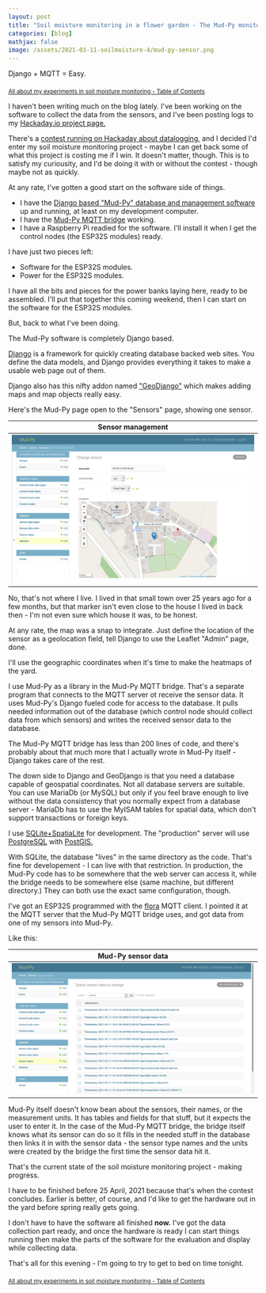 ```yaml
---
layout: post
title: "Soil moisture monitoring in a flower garden - The Mud-Py monitoring software"
categories: [blog]
mathjax: false
image: /assets/2021-03-11-soilmoisture-4/mud-py-sensor.png
---    
```

Django + MQTT = Easy.

<sub>[All about my experiments in soil moisture monitoring - Table of Contents](soilmoisture-toc)</sub> 

I haven't been writing much on the blog lately.  I've been working on the software to collect the data from the sensors, and I've been posting logs to my [Hackaday.io project page.](https://hackaday.io/project/178004-soil-moisture-monitoring-in-a-flower-garden)

There's a [contest running on Hackaday about datalogging,](https://hackaday.io/contest/176306-data-loggin-contest) and I decided I'd enter my soil moisture monitoring project - maybe I can get back some of what this project is costing me if I win.  It doesn't matter, though.  This is to satisfy my curiousity, and I'd be doing it with or without the contest - though maybe not as quickly.

At any rate, I've gotten a good start on the software side of things.

- I have the [Django based "Mud-Py" database and management software](https://github.com/JosephEoff/Mud-Py) up and running, at least on my development computer. 
- I have the [Mud-Py MQTT bridge](https://github.com/JosephEoff/Mud-Py-MQTT-Bridge) working.
- I have a Raspberry Pi readied for the software.  I'll install it when I get the control nodes (the ESP32S modules) ready.

I have just two pieces left:
- Software for the ESP32S modules.
- Power for the ESP32S modules.

I have all the bits and pieces for the power banks laying here, ready to be assembled.  I'll put that together this coming weekend, then I can start on the software for the ESP32S modules.

But, back to what I've been doing.

The Mud-Py software is completely Django based.  

[Django](https://www.djangoproject.com/) is a framework for quickly creating database backed web sites.  You define the data models, and Django provides everything it takes to make a usable web page out of them.

Django also has this nifty addon named ["GeoDjango"](https://docs.djangoproject.com/en/3.1/ref/contrib/gis/tutorial/#) which makes adding maps and map objects really easy.

Here's the Mud-Py page open to the "Sensors" page, showing one sensor.

|Sensor management|
|-----------------|
|![Sensor management](/assets/2021-03-11-soilmoisture-4/mud-py-sensor.png)|

No, that's not where I live.  I lived in that small town over 25 years ago for a few months, but that marker isn't even close to the house I lived in back then - I'm not even sure which house it was, to be honest.

At any rate, the map was a snap to integrate. Just define the location of the sensor as a geolocation field, tell Django to use the Leaflet "Admin" page, done.

I'll use the geographic coordinates when it's time to make the heatmaps of the yard.

I use Mud-Py as a library in the Mud-Py MQTT bridge.  That's a separate program that connects to the MQTT server ot receive the sensor data.  It uses Mud-Py's Django fueled code for access to the database.  It pulls needed information out of the database (which control node should collect data from which sensors) and writes the received sensor data to the database.

The Mud-Py MQTT bridge has less than 200 lines of code, and there's probably about that much more that I actually wrote in Mud-Py itself - Django takes care of the rest.

The down side to Django and GeoDjango is that you need a database capable of geospatial coordinates.  Not all database servers are suitable.  You can use MariaDb (or MySQL) but only if you feel brave enough to live without the data consistency that you normally expect from a database server - MariaDb has to use the MyISAM tables for spatial data, which don't support transactions or foreign keys.

I use [SQLite+SpatiaLite](https://www.gaia-gis.it/fossil/libspatialite/index) for development.  The "production" server will use [PostgreSQL](https://www.postgresql.org/) with [PostGIS.](https://postgis.net/)

With SQLite, the database "lives" in the same directory as the code.  That's fine for developement - I can live with that restriction.  In production, the Mud-Py code has to be somewhere that the web server can access it, while the bridge needs to be somewhere else (same machine, but different directory.)  They can both use the exact same configuration, though.

I've got an ESP32S programmed with the [flora](https://github.com/sidddy/flora) MQTT client.  I pointed it at the MQTT server that the Mud-Py MQTT bridge uses, and got data from one of my sensors into Mud-Py.

Like this:

|Mud-Py sensor data|
|------------------|
|![Mud-Py sensor data](/assets/2021-03-11-soilmoisture-4/mud-py-sensordata.png)|

Mud-Py itself doesn't know bean about the sensors, their names, or the measurement units.  It has tables and fields for that stuff, but it expects the user to enter it.  In the case of the Mud-Py MQTT bridge, the bridge itself knows what its sensor can do so it fills in the needed stuff in the database then links it in with the sensor data - the sensor type names and the units were created by the bridge the first time the sensor data hit it.

That's the current state of the soil moisture monitoring project - making progress.

I have to be finished before 25 April, 2021 because that's when the contest concludes.  Earlier is better, of course, and I'd like to get the hardware out in the yard before spring really gets going.

I don't have to have the software all finished **now.**  I've got the data collection part ready, and once the hardware is ready I can start things running then make the parts of the software for the evaluation and display while collecting data.

That's all for this evening - I'm going to try to get to bed on time tonight.

<sub>[All about my experiments in soil moisture monitoring - Table of Contents](soilmoisture-toc)</sub> 
